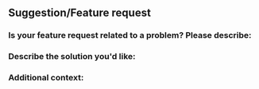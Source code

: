 ## Suggestion/Feature request
<!-- Your suggestion may already be reported! -->
<!-- Please search issue tracker before submiting your suggestion. -->
<!-- 
    https://github.com/KillahPotatoes/KP-Liberation/issues?utf8=%E2%9C%93&q=is%3Aissue+label%3Asuggestion
 -->

### Is your feature request related to a problem? Please describe:
<!-- A clear and concise description of what the problem is. Ex. I'm always frustrated when [...] -->

### Describe the solution you'd like:
<!-- A clear and concise description of what you want to happen. -->

### Additional context:
<!-- Add any other context or screenshots about the feature request here. -->
